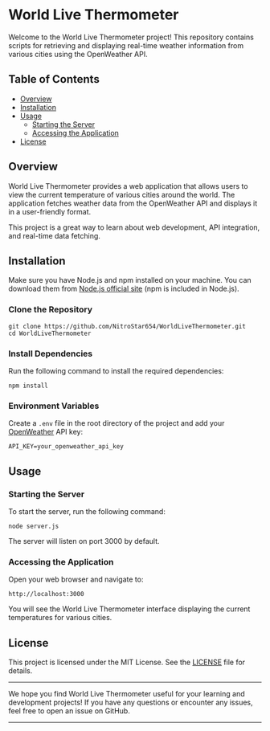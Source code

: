 # World Live Thermometer

Welcome to the World Live Thermometer project! This repository contains scripts for retrieving and displaying real-time
weather information from various cities using the OpenWeather API.

## Table of Contents

- [Overview](#overview)
- [Installation](#installation)
- [Usage](#usage)
    - [Starting the Server](#starting-the-server)
    - [Accessing the Application](#accessing-the-application)
- [License](#license)

## Overview

World Live Thermometer provides a web application that allows users to view the current temperature of various cities
around the world. The application fetches weather data from the OpenWeather API and displays it in a user-friendly
format.

This project is a great way to learn about web development, API integration, and real-time data fetching.

## Installation

Make sure you have Node.js and npm installed on your machine. You can download them
from [Node.js official site](https://nodejs.org/fr/download/package-manager) (npm is included in Node.js).

### Clone the Repository

```
git clone https://github.com/NitroStar654/WorldLiveThermometer.git
cd WorldLiveThermometer
```

### Install Dependencies

Run the following command to install the required dependencies:

```
npm install
```

### Environment Variables

Create a ```.env``` file in the root directory of the project and add your [OpenWeather](https://openweathermap.org/api)
API key:

```
API_KEY=your_openweather_api_key
```

## Usage

### Starting the Server

To start the server, run the following command:

```
node server.js
```

The server will listen on port 3000 by default.

### Accessing the Application

Open your web browser and navigate to:

```
http://localhost:3000
```

You will see the World Live Thermometer interface displaying the current temperatures for various cities.

## License

This project is licensed under the MIT License. See the [LICENSE](LICENSE) file for details.

---

We hope you find World Live Thermometer useful for your learning and development projects! If you have any questions or
encounter any issues, feel free to open an issue on GitHub.

---
